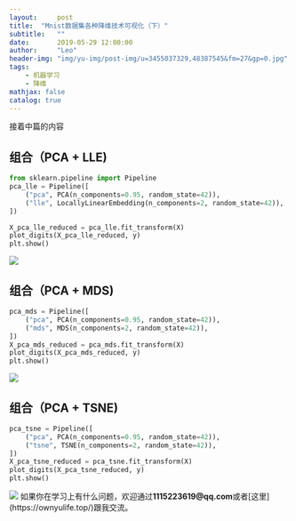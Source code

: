 ```yaml
---
layout:     post
title:  "Mnist数据集各种降维技术可视化（下）"
subtitle:   ""
date:       2019-05-29 12:00:00
author:     "Leo"
header-img: "img/yu-img/post-img/u=3455037329,48387545&fm=27&gp=0.jpg"
tags:
    - 机器学习
    - 降维
mathjax: false
catalog: true
---
```

接着中篇的内容

## 组合（PCA + LLE)


```python
from sklearn.pipeline import Pipeline
pca_lle = Pipeline([
    ("pca", PCA(n_components=0.95, random_state=42)),
    ("lle", LocallyLinearEmbedding(n_components=2, random_state=42)),
])

X_pca_lle_reduced = pca_lle.fit_transform(X)
plot_digits(X_pca_lle_reduced, y)
plt.show()
```
<img src='http://i.caigoubao.cc/627139/bgpc/ky/output_38_0.png'/>

## 组合（PCA + MDS)


```python
pca_mds = Pipeline([
    ("pca", PCA(n_components=0.95, random_state=42)),
    ("mds", MDS(n_components=2, random_state=42)),
])
X_pca_mds_reduced = pca_mds.fit_transform(X)
plot_digits(X_pca_mds_reduced, y)
plt.show()
```
<img src='http://i.caigoubao.cc/627139/bgpc/ky/output_28_0.png'/>

## 组合（PCA + TSNE)


```python
pca_tsne = Pipeline([
    ("pca", PCA(n_components=0.95, random_state=42)),
    ("tsne", TSNE(n_components=2, random_state=42)),
])
X_pca_tsne_reduced = pca_tsne.fit_transform(X)
plot_digits(X_pca_tsne_reduced, y)
plt.show()
```
<img src='http://i.caigoubao.cc/627139/bgpc/ky/output_42_0.png'/>
如果你在学习上有什么问题，欢迎通过<strong>1115223619@qq.com</strong>或者[这里](https://ownyulife.top/)跟我交流。
